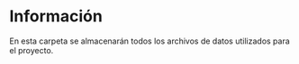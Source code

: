 # Información
En esta carpeta se almacenarán todos los archivos de datos utilizados para el proyecto.
